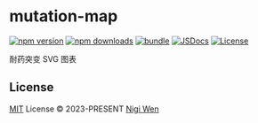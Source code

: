 # mutation-map

[![npm version][npm-version-src]][npm-version-href]
[![npm downloads][npm-downloads-src]][npm-downloads-href]
[![bundle][bundle-src]][bundle-href]
[![JSDocs][jsdocs-src]][jsdocs-href]
[![License][license-src]][license-href]

耐药突变 SVG 图表

## License

[MIT](./LICENSE) License © 2023-PRESENT [Nigi Wen](https://github.com/nigiwen)

<!-- Badges -->

[npm-version-src]: https://img.shields.io/npm/v/mutation-map?style=flat&colorA=080f12&colorB=1fa669
[npm-version-href]: https://npmjs.com/package/mutation-map
[npm-downloads-src]: https://img.shields.io/npm/dm/mutation-map?style=flat&colorA=080f12&colorB=1fa669
[npm-downloads-href]: https://npmjs.com/package/mutation-map
[bundle-src]: https://img.shields.io/bundlephobia/minzip/mutation-map?style=flat&colorA=080f12&colorB=1fa669&label=minzip
[bundle-href]: https://bundlephobia.com/result?p=mutation-map
[license-src]: https://img.shields.io/github/license/nigiwen/mutation-map.svg?style=flat&colorA=080f12&colorB=1fa669
[license-href]: https://github.com/nigiwen/mutation-map/blob/main/LICENSE
[jsdocs-src]: https://img.shields.io/badge/jsdocs-reference-080f12?style=flat&colorA=080f12&colorB=1fa669
[jsdocs-href]: https://www.jsdocs.io/package/mutation-map
